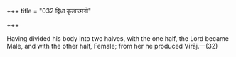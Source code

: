 +++
title = "032 द्विधा कृत्वात्मनो"

+++

Having divided his body into two halves, with the one half, the Lord became Male, and with the other half, Female; from her he produced Virāj.—(32)